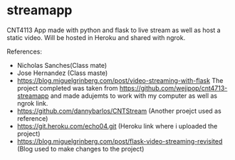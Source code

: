 # streamapp
CNT4113 App made with python and flask to live stream as well as host a static video. Will be hosted in Heroku and shared with ngrok.

References:
- Nicholas Sanches(Class mate)
- Jose Hernandez (Class maste)
- https://blog.miguelgrinberg.com/post/video-streaming-with-flask
The project completed was taken from https://github.com/wejipop/cnt4713-streamapp and made adujemts to work with my computer as well as ngrok link. 
- https://github.com/dannybarlos/CNTStream (Another proejct used as reference)
- https://git.heroku.com/echo04.git (Heroku link where i uploaded the project)
- https://blog.miguelgrinberg.com/post/flask-video-streaming-revisited (Blog used to make changes to the project)
